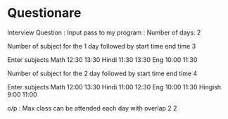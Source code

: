 # Questionare
Interview Question : 
Input  pass to my program :
Number of days: 2

Number of subject for the 1 day followed by start time end time
3

Enter subjects
Math 12:30 13:30
Hindi 11:30 13:30
Eng 10:00 11:30

Number of subject for the 2 day followed by start time end time
4

Enter subjects
Math 12:00 13:30
Hindi 11:00 12:30
Eng 10:00 11:30
Hingish 9:00 11:00

o/p : Max class can be attended each day with overlap
2
2
